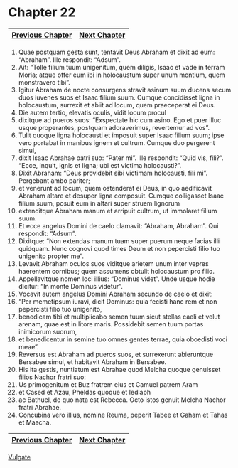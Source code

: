 # Chapter 22
| [Previous Chapter](Chapter%2021.md)| [Next Chapter](Chapter%2023.md) |
| --- | --- |
1. Quae postquam gesta sunt, tentavit Deus Abraham et dixit ad eum: “Abraham”. Ille respondit: “Adsum”.
2. Ait: “Tolle filium tuum unigenitum, quem diligis, Isaac et vade in terram Moria; atque offer eum ibi in holocaustum super unum montium, quem monstravero tibi”.
3. Igitur Abraham de nocte consurgens stravit asinum suum ducens secum duos iuvenes suos et Isaac filium suum. Cumque concidisset ligna in holocaustum, surrexit et abiit ad locum, quem praeceperat ei Deus.
4. Die autem tertio, elevatis oculis, vidit locum procul
5. dixitque ad pueros suos: “Exspectate hic cum asino. Ego et puer illuc usque properantes, postquam adoraverimus, revertemur ad vos”.
6. Tulit quoque ligna holocausti et imposuit super Isaac filium suum; ipse vero portabat in manibus ignem et cultrum. Cumque duo pergerent simul,
7. dixit Isaac Abrahae patri suo: “Pater mi”. Ille respondit: “Quid vis, fili?”. “Ecce, inquit, ignis et ligna; ubi est victima holocausti?”.
8. Dixit Abraham: “Deus providebit sibi victimam holocausti, fili mi”.
Pergebant ambo pariter;
9. et venerunt ad locum, quem ostenderat ei Deus, in quo aedificavit Abraham altare et desuper ligna composuit. Cumque colligasset Isaac filium suum, posuit eum in altari super struem lignorum
10. extenditque Abraham manum et arripuit cultrum, ut immolaret filium suum.
11. Et ecce angelus Domini de caelo clamavit: “Abraham, Abraham”. Qui respondit: “Adsum”.
12. Dixitque: “Non extendas manum tuam super puerum neque facias illi quidquam. Nunc cognovi quod times Deum et non pepercisti filio tuo unigenito propter me”.
13. Levavit Abraham oculos suos viditque arietem unum inter vepres haerentem cornibus; quem assumens obtulit holocaustum pro filio.
14. Appellavitque nomen loci illius: “Dominus videt”. Unde usque hodie dicitur: “In monte Dominus videtur”.
15. Vocavit autem angelus Domini Abraham secundo de caelo et dixit:
16. “Per memetipsum iuravi, dicit Dominus: quia fecisti hanc rem et non pepercisti filio tuo unigenito,
17. benedicam tibi et multiplicabo semen tuum sicut stellas caeli et velut arenam, quae est in litore maris. Possidebit semen tuum portas inimicorum suorum,
18. et benedicentur in semine tuo omnes gentes terrae, quia oboedisti voci meae”.
19. Reversus est Abraham ad pueros suos, et surrexerunt abieruntque Bersabee simul, et habitavit Abraham in Bersabee.
20. His ita gestis, nuntiatum est Abrahae quod Melcha quoque genuisset filios Nachor fratri suo:
21. Us primogenitum et Buz fratrem eius et Camuel patrem Aram
22. et Cased et Azau, Pheldas quoque et Iedlaph
23. ac Bathuel, de quo nata est Rebecca. Octo istos genuit Melcha Nachor fratri Abrahae. 
24. Concubina vero illius, nomine Reuma, peperit Tabee et Gaham et Tahas et Maacha.

| [Previous Chapter](Chapter%2021.md)| [Next Chapter](Chapter%2023.md) |
| --- | --- |

[Vulgate](../Vulgateindex.md)